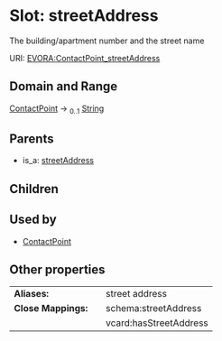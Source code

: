 
# Slot: streetAddress

The building/apartment number and the street name

URI: [EVORA:ContactPoint_streetAddress](https://evora-project.eu/ContactPoint_streetAddress)


## Domain and Range

[ContactPoint](ContactPoint.md) &#8594;  <sub>0..1</sub> [String](types/String.md)

## Parents

 *  is_a: [streetAddress](streetAddress.md)

## Children


## Used by

 * [ContactPoint](ContactPoint.md)

## Other properties

|  |  |  |
| --- | --- | --- |
| **Aliases:** | | street address |
| **Close Mappings:** | | schema:streetAddress |
|  | | vcard:hasStreetAddress |